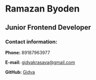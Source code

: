 # Ramazan Byoden
## Junior Frontend Developer
### Contact information:
**Phone:** 89187963977

**E-mail:** gidyakrasava@gmail.com

**GitHub:** [Gidya](https://github.com/Gidya)
